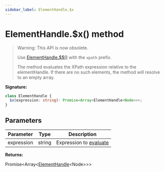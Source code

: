 ```yaml
---
sidebar_label: ElementHandle.$x
---
```


# ElementHandle.$x() method

> Warning: This API is now obsolete.
>
> Use [ElementHandle.$$()](./puppeteer.elementhandle.__.md) with the `xpath` prefix.
>
> The method evaluates the XPath expression relative to the elementHandle. If there are no such elements, the method will resolve to an empty array.

**Signature:**

```typescript
class ElementHandle {
  $x(expression: string): Promise<Array<ElementHandle<Node>>>;
}
```

## Parameters

| Parameter  | Type   | Description                                                                                  |
| ---------- | ------ | -------------------------------------------------------------------------------------------- |
| expression | string | Expression to [evaluate](https://developer.mozilla.org/en-US/docs/Web/API/Document/evaluate) |

**Returns:**

Promise&lt;Array&lt;[ElementHandle](./puppeteer.elementhandle.md)&lt;Node&gt;&gt;&gt;
